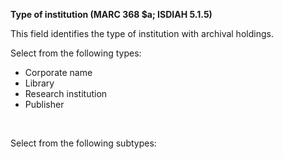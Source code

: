 **Type of institution (MARC 368 $a; ISDIAH 5.1.5)**

This field&nbsp;identifies the type of institution with archival holdings.

Select from the following types:

- Corporate name
- Library
- Research institution
- Publisher

**&nbsp;**

Select from the following subtypes: